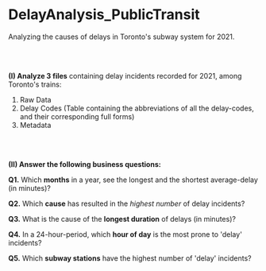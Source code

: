 # DelayAnalysis_PublicTransit
Analyzing the causes of delays in Toronto's subway system for 2021.

<br>
<br>


**(I) Analyze 3 files** containing delay incidents recorded for 2021, among Toronto's trains:
1) Raw Data
2) Delay Codes (Table containing the abbreviations of all the delay-codes, and their corresponding full forms)
3) Metadata


<br>
<br>


**(II) Answer the following business questions:**

**Q1.** Which **months** in a year, see the longest and the shortest average-delay (in minutes)?

**Q2.** Which **cause** has resulted in the *highest number* of delay incidents?

**Q3.** What is the cause of the **longest duration** of delays (in minutes)?

**Q4.** In a 24-hour-period, which **hour of day** is the most prone to 'delay' incidents?

**Q5.** Which **subway stations** have the highest number of 'delay' incidents?




